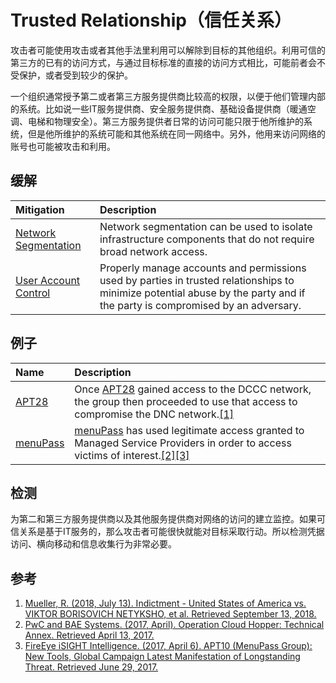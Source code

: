 # Trusted Relationship（信任关系）

攻击者可能使用攻击或者其他手法里利用可以解除到目标的其他组织。利用可信的第三方的已有的访问方式，与通过目标标准的直接的访问方式相比，可能前者会不受保护，或者受到较少的保护。

一个组织通常授予第二或者第三方服务提供商比较高的权限，以便于他们管理内部的系统。比如说一些IT服务提供商、安全服务提供商、基础设备提供商（暖通空调、电梯和物理安全）。第三方服务提供者日常的访问可能只限于他所维护的系统，但是他所维护的系统可能和其他系统在同一网络中。另外，他用来访问网络的账号也可能被攻击和利用。

## 缓解

| Mitigation | Description |
| :--- | :--- |
| [Network Segmentation](https://attack.mitre.org/mitigations/M1030) | Network segmentation can be used to isolate infrastructure components that do not require broad network access. |
| [User Account Control](https://attack.mitre.org/mitigations/M1052) | Properly manage accounts and permissions used by parties in trusted relationships to minimize potential abuse by the party and if the party is compromised by an adversary. |

## 例子

| Name | Description |
| :--- | :--- |
| [APT28](https://attack.mitre.org/groups/G0007) | Once [APT28](https://attack.mitre.org/groups/G0007) gained access to the DCCC network, the group then proceeded to use that access to compromise the DNC network.[\[1\]](https://www.justice.gov/file/1080281/download) |
| [menuPass](https://attack.mitre.org/groups/G0045) | [menuPass](https://attack.mitre.org/groups/G0045) has used legitimate access granted to Managed Service Providers in order to access victims of interest.[\[2\]](https://www.pwc.co.uk/cyber-security/pdf/cloud-hopper-annex-b-final.pdf)[\[3\]](https://www.fireeye.com/blog/threat-research/2017/04/apt10_menupass_grou.html) |

## 检测

为第二和第三方服务提供商以及其他服务提供商对网络的访问的建立监控。如果可信关系是基于IT服务的，那么攻击者可能很快就能对目标采取行动。所以检测凭据访问、横向移动和信息收集行为非常必要。

## 参考

1. [Mueller, R. \(2018, July 13\). Indictment - United States of America vs. VIKTOR BORISOVICH NETYKSHO, et al. Retrieved September 13, 2018.](https://www.justice.gov/file/1080281/download)
2. [PwC and BAE Systems. \(2017, April\). Operation Cloud Hopper: Technical Annex. Retrieved April 13, 2017.](https://www.pwc.co.uk/cyber-security/pdf/cloud-hopper-annex-b-final.pdf)
3. [FireEye iSIGHT Intelligence. \(2017, April 6\). APT10 \(MenuPass Group\): New Tools, Global Campaign Latest Manifestation of Longstanding Threat. Retrieved June 29, 2017.](https://www.fireeye.com/blog/threat-research/2017/04/apt10_menupass_grou.html)

